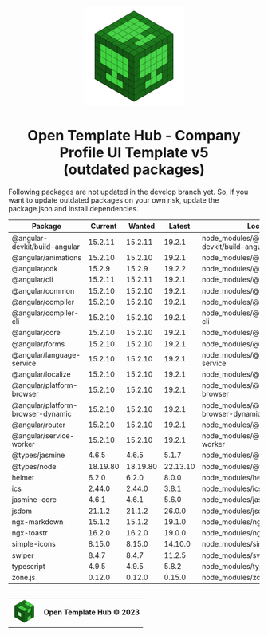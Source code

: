 <p align="center">
  <a href="https://opentemplatehub.com">
    <img src="https://raw.githubusercontent.com/open-template-hub/open-template-hub.github.io/master/assets/logo/ui/web-ui-logo.png" alt="Logo" width=200>
  </a>
</p>


<h1 align="center">
Open Template Hub - Company Profile UI Template v5
  <br/>
(outdated packages)
</h1>

Following packages are not updated in the develop branch yet. So, if you want to update outdated packages on your own risk, update the package.json and install dependencies.

| Package | Current | Wanted | Latest | Location |
| --- | --- | --- | --- | --- |
| @angular-devkit/build-angular | 15.2.11 | 15.2.11 | 19.2.1 | node_modules/@angular-devkit/build-angular |
| @angular/animations | 15.2.10 | 15.2.10 | 19.2.1 | node_modules/@angular/animations |
| @angular/cdk | 15.2.9 | 15.2.9 | 19.2.2 | node_modules/@angular/cdk |
| @angular/cli | 15.2.11 | 15.2.11 | 19.2.1 | node_modules/@angular/cli |
| @angular/common | 15.2.10 | 15.2.10 | 19.2.1 | node_modules/@angular/common |
| @angular/compiler | 15.2.10 | 15.2.10 | 19.2.1 | node_modules/@angular/compiler |
| @angular/compiler-cli | 15.2.10 | 15.2.10 | 19.2.1 | node_modules/@angular/compiler-cli |
| @angular/core | 15.2.10 | 15.2.10 | 19.2.1 | node_modules/@angular/core |
| @angular/forms | 15.2.10 | 15.2.10 | 19.2.1 | node_modules/@angular/forms |
| @angular/language-service | 15.2.10 | 15.2.10 | 19.2.1 | node_modules/@angular/language-service |
| @angular/localize | 15.2.10 | 15.2.10 | 19.2.1 | node_modules/@angular/localize |
| @angular/platform-browser | 15.2.10 | 15.2.10 | 19.2.1 | node_modules/@angular/platform-browser |
| @angular/platform-browser-dynamic | 15.2.10 | 15.2.10 | 19.2.1 | node_modules/@angular/platform-browser-dynamic |
| @angular/router | 15.2.10 | 15.2.10 | 19.2.1 | node_modules/@angular/router |
| @angular/service-worker | 15.2.10 | 15.2.10 | 19.2.1 | node_modules/@angular/service-worker |
| @types/jasmine | 4.6.5 | 4.6.5 | 5.1.7 | node_modules/@types/jasmine |
| @types/node | 18.19.80 | 18.19.80 | 22.13.10 | node_modules/@types/node |
| helmet | 6.2.0 | 6.2.0 | 8.0.0 | node_modules/helmet |
| ics | 2.44.0 | 2.44.0 | 3.8.1 | node_modules/ics |
| jasmine-core | 4.6.1 | 4.6.1 | 5.6.0 | node_modules/jasmine-core |
| jsdom | 21.1.2 | 21.1.2 | 26.0.0 | node_modules/jsdom |
| ngx-markdown | 15.1.2 | 15.1.2 | 19.1.0 | node_modules/ngx-markdown |
| ngx-toastr | 16.2.0 | 16.2.0 | 19.0.0 | node_modules/ngx-toastr |
| simple-icons | 8.15.0 | 8.15.0 | 14.10.0 | node_modules/simple-icons |
| swiper | 8.4.7 | 8.4.7 | 11.2.5 | node_modules/swiper |
| typescript | 4.9.5 | 4.9.5 | 5.8.2 | node_modules/typescript |
| zone.js | 0.12.0 | 0.12.0 | 0.15.0 | node_modules/zone.js |

<table align="right"><tr><td><a href="https://opentemplatehub.com"><img src="https://raw.githubusercontent.com/open-template-hub/open-template-hub.github.io/master/assets/logo/brand-logo.png" width="50px" alt="oth"/></a></td><td><b>Open Template Hub © 2023</b></td></tr></table>

